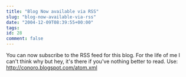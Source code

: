 ```yaml
---
title: "Blog Now available via RSS"
slug: "blog-now-available-via-rss"
date: "2004-12-09T08:39:55+00:00"
tags:
id: 28
comment: false
---
```


You can now subscribe to the RSS feed for this blog. For the life of me I can't think why but hey, it's there if you've nothing better to read. Use: [http://conoro.blogspot.com/atom.xml
](http://conoro.blogspot.com/atom.xml)

